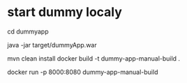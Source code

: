 # start dummy localy
cd dummyapp

java -jar target/dummyApp.war 


mvn clean install
docker build -t dummy-app-manual-build .
	
docker run -p 8000:8080 dummy-app-manual-build